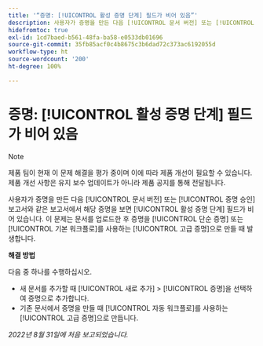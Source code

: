 ```yaml
---
title: '“증명: [!UICONTROL 활성 증명 단계] 필드가 비어 있음”'
description: 사용자가 증명을 만든 다음 [!UICONTROL 문서 버전] 또는 [!UICONTROL 증명 승인] 보고서와 같은 보고서에서 해당 증명을 보면 [!UICONTROL 활성 증명 단계] 필드가 비어 있습니다. 이 문제는 문서를 업로드한 후 증명을 [!UICONTROL 단순 증명] 또는 [!UICONTROL 기본 워크플로]를 사용하는 [!UICONTROL 고급 증명]으로 만들 때 발생합니다.
hidefromtoc: true
exl-id: 1cd7baed-b561-48fa-ba58-e0533db01696
source-git-commit: 35fb85acf0c4b8675c3b6dad72c373ac6192055d
workflow-type: ht
source-wordcount: '200'
ht-degree: 100%

---
```


# 증명: [!UICONTROL 활성 증명 단계] 필드가 비어 있음

<!--Requested article. This Known Issue is on the TOC for both Workfront and Workfront Proof.-->

>[!NOTE]
>
>제품 팀이 현재 이 문제 해결을 평가 중이며 이에 따라 제품 개선이 필요할 수 있습니다. 제품 개선 사항은 유지 보수 업데이트가 아니라 제품 공지를 통해 전달됩니다.

사용자가 증명을 만든 다음 [!UICONTROL 문서 버전] 또는 [!UICONTROL 증명 승인] 보고서와 같은 보고서에서 해당 증명을 보면 [!UICONTROL 활성 증명 단계] 필드가 비어 있습니다. 이 문제는 문서를 업로드한 후 증명을 [!UICONTROL 단순 증명] 또는 [!UICONTROL 기본 워크플로]를 사용하는 [!UICONTROL 고급 증명]으로 만들 때 발생합니다.

**해결 방법**

다음 중 하나를 수행하십시오.

* 새 문서를 추가할 때 [!UICONTROL 새로 추가] > [!UICONTROL 증명]을 선택하여 증명으로 추가합니다.
* 기존 문서에서 증명을 만들 때 [!UICONTROL 자동 워크플로]를 사용하는[!UICONTROL 고급 증명]으로 만듭니다.

_2022년 8월 31일에 처음 보고되었습니다._
